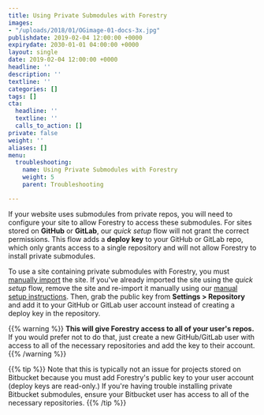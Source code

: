 ```yaml
---
title: Using Private Submodules with Forestry
images:
- "/uploads/2018/01/OGimage-01-docs-3x.jpg"
publishdate: 2019-02-04 12:00:00 +0000
expirydate: 2030-01-01 04:00:00 +0000
layout: single
date: 2019-02-04 12:00:00 +0000
headline: ''
description: ''
textline: ''
categories: []
tags: []
cta:
  headline: ''
  textline: ''
  calls_to_action: []
private: false
weight: ''
aliases: []
menu:
  troubleshooting:
    name: Using Private Submodules with Forestry
    weight: 5
    parent: Troubleshooting

---
```


If your website uses submodules from private repos, you will need to configure your site to allow Forestry to access these submodules. For sites stored on **GitHub** or **GitLab**, our _quick setup_ flow will not grant the correct permissions. This flow adds a **deploy key** to your GitHub or GitLab repo, which only grants access to a single repository and will not allow Forestry to install private submodules.

To use a site containing private submodules with Forestry, you must [manually import](/docs/git-sync/manual-setup/) the site. If you've already imported the site using the _quick setup_ flow, remove the site and re-import it manually using our [manual setup instructions](/docs/git-sync/manual-setup/). Then, grab the public key from **Settings > Repository** and add it to your GitHub or GitLab user account instead of creating a deploy key in the repository.

{{% warning %}}
**This will give Forestry access to all of your user's repos.** If you would prefer not to do that, just create a new GitHub/GitLab user with access to all of the necessary repositories and add the key to their account.
{{% /warning %}}

{{% tip %}}
Note that this is typically not an issue for projects stored on Bitbucket because you must add Forestry's public key to your user account (deploy keys are read-only.) If you're having trouble installing private Bitbucket submodules, ensure your Bitbucket user has access to all of the necessary repositories.
{{% /tip %}}
